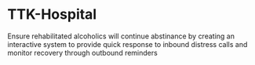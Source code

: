 # TTK-Hospital
Ensure rehabilitated alcoholics will continue abstinance by creating an interactive system to provide quick response to inbound distress calls and monitor recovery through outbound reminders
